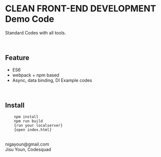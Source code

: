 CLEAN FRONT-END DEVELOPMENT Demo Code
============
Standard Codes with all tools.

<br>

## Feature

* ES6
* webpack + npm based
* Async, data binding, DI Example codes

<br>

## Install

```shell
	npm install
	npm run build 
	{run your localserver}
	{open index.html}
```

<br>
nigayoun@gmail.com
<br>
Jisu Youn, Codesquad
